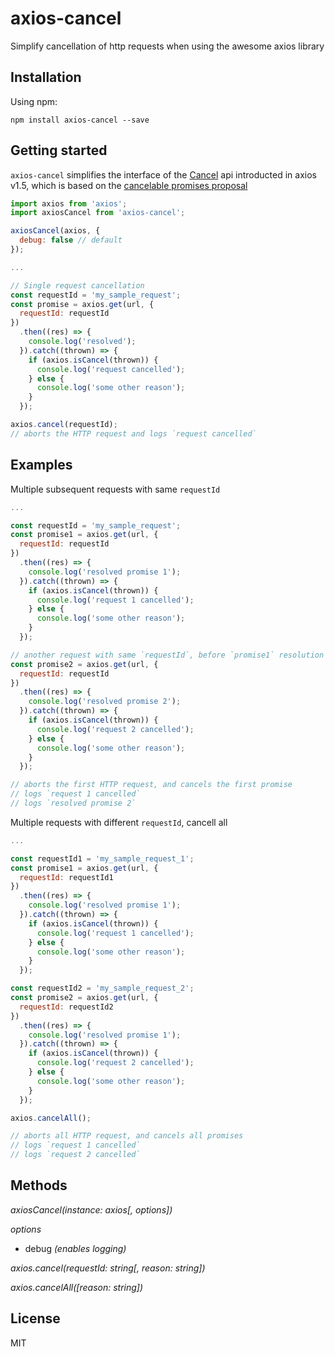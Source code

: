 # axios-cancel

Simplify cancellation of http requests when using the awesome axios library

## Installation

Using npm:

`npm install axios-cancel --save`

## Getting started

`axios-cancel` simplifies the interface of the [Cancel](https://github.com/mzabriskie/axios#cancellation) api introducted in axios v1.5, 
which is based on the [cancelable promises proposal](https://github.com/tc39/proposal-cancelable-promises)

```javascript
import axios from 'axios';
import axiosCancel from 'axios-cancel';

axiosCancel(axios, {
  debug: false // default
});

...

// Single request cancellation
const requestId = 'my_sample_request';
const promise = axios.get(url, {
  requestId: requestId
})
  .then((res) => {
    console.log('resolved');
  }).catch((thrown) => {
    if (axios.isCancel(thrown)) {
      console.log('request cancelled');
    } else {
      console.log('some other reason');
    }
  });

axios.cancel(requestId);
// aborts the HTTP request and logs `request cancelled`

```

## Examples

Multiple subsequent requests with same `requestId`

```javascript
...

const requestId = 'my_sample_request';
const promise1 = axios.get(url, {
  requestId: requestId
})
  .then((res) => {
    console.log('resolved promise 1');
  }).catch((thrown) => {
    if (axios.isCancel(thrown)) {
      console.log('request 1 cancelled');
    } else {
      console.log('some other reason');
    }
  });

// another request with same `requestId`, before `promise1` resolution
const promise2 = axios.get(url, {
  requestId: requestId
})
  .then((res) => {
    console.log('resolved promise 2');
  }).catch((thrown) => {
    if (axios.isCancel(thrown)) {
      console.log('request 2 cancelled');
    } else {
      console.log('some other reason');
    }
  });

// aborts the first HTTP request, and cancels the first promise 
// logs `request 1 cancelled`
// logs `resolved promise 2`
```

Multiple requests with different `requestId`, cancell all
```javascript
...

const requestId1 = 'my_sample_request_1';
const promise1 = axios.get(url, {
  requestId: requestId1
})
  .then((res) => {
    console.log('resolved promise 1');
  }).catch((thrown) => {
    if (axios.isCancel(thrown)) {
      console.log('request 1 cancelled');
    } else {
      console.log('some other reason');
    }
  });

const requestId2 = 'my_sample_request_2';
const promise2 = axios.get(url, {
  requestId: requestId2
})
  .then((res) => {
    console.log('resolved promise 1');
  }).catch((thrown) => {
    if (axios.isCancel(thrown)) {
      console.log('request 2 cancelled');
    } else {
      console.log('some other reason');
    }
  });

axios.cancelAll();

// aborts all HTTP request, and cancels all promises
// logs `request 1 cancelled`
// logs `request 2 cancelled`

```

## Methods

*axiosCancel(instance: axios[, options])*

*options*
- debug _(enables logging)_

*axios.cancel(requestId: string[, reason: string])*

*axios.cancelAll([reason: string])*

## License

MIT